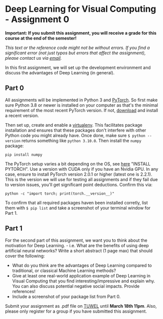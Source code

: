 # Deep Learning for Visual Computing - Assignment 0

__Important: If you submit this assignment, you will receive a grade for this course at the end of the semester!__

_This text or the reference code might not be without errors. If you find a significant error (not just typos but errors that affect the assignment), please contact us via [email](mailto:dlvc@cvl.tuwien.ac.at)._

In this first assignment, we will set up the development environment and discuss the advantages of Deep Learning (in general).

## Part 0

All assignments will be implemented in Python 3 and [PyTorch](https://pytorch.org/). So first make sure Python 3.8 or newer is installed on your computer as that's the minimal requirement of the most recent PyTorch version. If not, [download](https://www.python.org/downloads/) and install a recent version.

Then set up, create and enable a [virtualenv](https://virtualenv.pypa.io/en/stable/). This facilitates package installation and ensures that these packages don't interfere with other Python code you might already have. Once done, make sure `$ python --version` returns something like `python 3.10.0`. Then install the `numpy` package:

    pip install numpy 

The PyTorch setup varies a bit depending on the OS, see [here](https://pytorch.org/) "INSTALL PYTORCH". Use a version with CUDA only if you have an Nvidia GPU. In any case, ensure to install PyTorch version 2.0.1 or higher (latest one is 2.2.1). This is the version we will use for testing all assignments and if they fail due to version issues, you'll get significant point deductions. Confirm this via:

    python -c "import torch; print(torch.__version__)"

To confirm that all required packages haven been installed corretly, list them with `$ pip list` and take a screenshot of your terminal window for Part 1. 

## Part 1

For the second part of this assignment, we want you to think about the motivation for Deep Learning. - i.e. What are the benefits of using deep artificial neural networks?
Write a short abstract (1 page max) that should cover the following:

* What do you think are the advantages of Deep Learning compared to traditional, or classical Machine Learning methods?
* Give at least one real-world application example of Deep Learning in Visual Computing that you find interesting/impressive and explain why. You can also discuss potential negative social impacts. Provide references! 
* Include a screenshot of your package list from Part 0. 

Submit your assignment as .pdf file on [TUWEL](https://tuwel.tuwien.ac.at/course/view.php?id=63323) until __March 18th 11pm__. Also, please only register for a group if you have submitted this assignment. 




